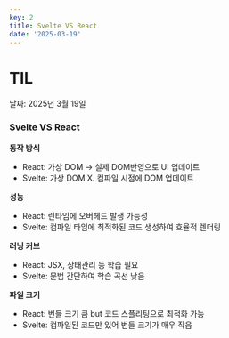 ```yaml
---
key: 2
title: Svelte VS React
date: '2025-03-19'
---
```


# TIL

날짜: 2025년 3월 19일

### Svelte VS React

**동작 방식**

- React: 가상 DOM → 실제 DOM반영으로 UI 업데이트
- Svelte: 가상 DOM X. 컴파일 시점에 DOM 업데이트

**성능**

- React: 런타임에 오버헤드 발생 가능성
- Svelte: 컴파일 타임에 최적화된 코드 생성하여 효율적 렌더링

**러닝 커브**

- React: JSX, 상태관리 등 학습 필요
- Svelte: 문법 간단하여 학습 곡선 낮음

**파일 크기**

- React: 번들 크기 큼 but 코드 스플리팅으로 최적화 가능
- Svelte: 컴파일된 코드만 있어 번들 크기가 매우 작음